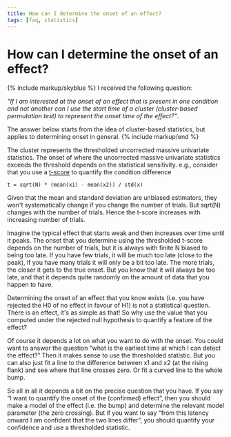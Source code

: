 ```yaml
---
title: How can I determine the onset of an effect?
tags: [faq, statistics]
---
```


# How can I determine the onset of an effect?

{% include markup/skyblue %}
I received the following question:

_"If I am interested at the onset of an effect that is present in one condition and not another can I use the start time of a cluster (cluster-based permutation test) to represent the onset time of the effect?"_.

The answer below starts from the idea of cluster-based statistics, but applies to determining onset in general.
{% include markup/end %}

The cluster represents the thresholded uncorrected massive univariate statistics. The onset of where the uncorrected massive univariate statistics exceeds the threshold depends on the statistical sensitivity. e.g., consider that you use a [t-score](https://en.wikipedia.org/wiki/Student%27s_t-test) to quantify the condition difference

    t = sqrt(N) * (mean(x1) - mean(x2)) / std(x)

Given that the mean and standard deviation are unbiased estimators, they won't systematically change if you change the number of trials. But sqrt(N) changes with the number of trials. Hence the t-score increases with increasing number of trials.

Imagine the typical effect that starts weak and then increases over time until it peaks. The onset that you determine using the thresholded t-score depends on the number of trials, but it is always with finite N biased to being too late. If you have few trials, it will be much too late (close to the peak), if you have many trials it will only be a bit too late. The more trials, the closer it gets to the true onset. But you know that it will always be too late, and that it depends quite randomly on the amount of data that you happen to have.

Determining the onset of an effect that you know exists (i.e. you have rejected the H0 of no effect in favour of H1) is not a statistical question. There is an effect, it's as simple as that! So why use the value that you computed under the rejected null hypothesis to quantify a feature of the effect?

Of course it depends a lot on what you want to do with the onset. You could want to answer the question “what is the earliest time at which I can detect the effect?” Then it makes sense to use the thresholded statistic. But you can also just fit a line to the difference between x1 and x2 (at the rising flank) and see where that line crosses zero. Or fit a curved line to the whole bump.

So all in all it depends a bit on the precise question that you have. If you say “I want to quantify the onset of the (confirmed) effect”, then you should make a model of the effect (i.e. the bump) and determine the relevant model parameter (the zero crossing). But if you want to say “from this latency onward I am confident that the two lines differ”, you should quantify your confidence and use a thresholded statistic.
